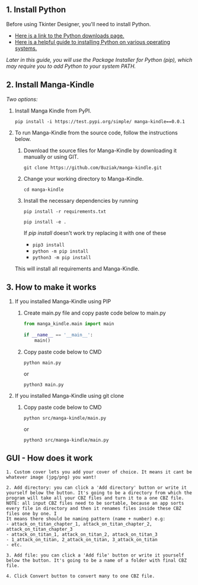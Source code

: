## 1. Install Python

Before using Tkinter Designer, you'll need to install Python.  
- [Here is a link to the Python downloads page.](https://www.python.org/downloads)  
- [Here is a helpful guide to installing Python on various operating systems.](https://wiki.python.org/moin/BeginnersGuide/Download)

*Later in this guide, you will use the Package Installer for Python (pip), which may require you to add Python to your system PATH.*

## 2. Install Manga-Kindle

*Two options:*

1. Install Manga Kindle from PyPI.

    ``` 
    pip install -i https://test.pypi.org/simple/ manga-kindle==0.0.1
    ```

2. To run Manga-Kindle from the source code, follow the instructions below.

   1. Download the source files for Manga-Kindle by downloading it manually or using GIT.

        ```
        git clone https://github.com/8uziak/manga-kindle.git
        ```

   2. Change your working directory to Manga-Kindle.

        ```
        cd manga-kindle
        ```

   3. Install the necessary dependencies by running

        ```
        pip install -r requirements.txt
        ```
        ```
        pip install -e .
        ```

        If *pip install* doesn't work try replacing it with one of these
        - `pip3 install`
        - `python -m pip install`
        - `python3 -m pip install`

   This will install all requirements and Manga-Kindle.

## 3. How to make it works

1. If you installed Manga-Kindle using PIP
    
    1. Create main.py file and copy paste code below to main.py
        
        ```python   
        from manga_kindle.main import main 
                                              
        if __name__ == '__main__':        
            main()                        
        ```

    2. Copy paste code below to CMD

        ```
        python main.py
        ```
        
        or 

        ```
        python3 main.py
        ```

2.  If you installed Manga-Kindle using git clone

    1. Copy paste code below to CMD

        ```
        python src/manga-kindle/main.py
        ```
        
        or 

        ```
        python3 src/manga-kindle/main.py
        ```

## GUI - How does it work

    1. Custom cover lets you add your cover of choice. It means it cant be whatever image (jpg/png) you want! 

    2. Add directory: you can click a 'Add directory' button or write it yourself below the button. It's going to be a directory from which the program will take all your CBZ files and turn it to a one CBZ file. 
    NOTE: all input CBZ files need to be sortable, because an app sorts every file in directory and then it renames files inside these CBZ files one by one. I
    It means there should be naming pattern (name + number) e.g:
    - attack_on_titan_chapter_1, attack_on_titan_chapter_2, attack_on_titan_chapter_3
    - attack_on_titan_1, attack_on_titan_2, attack_on_titan_3
    - 1_attack_on_titan, 2_attack_on_titan, 3_attack_on_titan
    - etc.

    3. Add file: you can click a 'Add file' button or write it yourself below the button. It's going to be a name of a folder with final CBZ file.

    4. Click Convert button to convert many to one CBZ file.